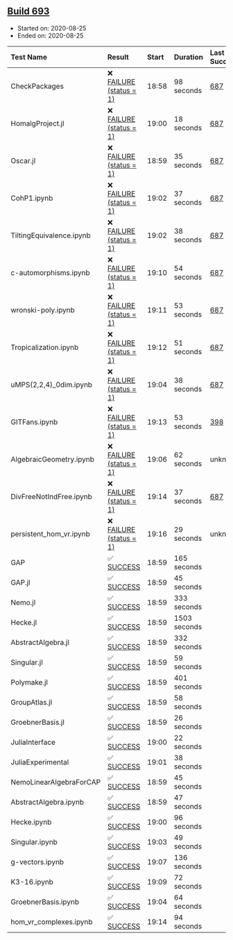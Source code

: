## [Build 693](https://oscarci.mathematik.uni-kl.de/job/oscar-stable/693/)

* Started on: 2020-08-25
* Ended on: 2020-08-25

| Test Name    | Result | Start | Duration | Last Success | First Failure |
|:-------------|:-------|:------|:---------|:-------------|:--------------|
| CheckPackages | ❌ [FAILURE (status = 1)](https://oscarci.mathematik.uni-kl.de/job/oscar-stable/693/artifact/logs/build-693/CheckPackages.log) | 18:58 | 98 seconds | [687](https://oscarci.mathematik.uni-kl.de/job/oscar-stable/687/) | [688](https://oscarci.mathematik.uni-kl.de/job/oscar-stable/688/) |
| HomalgProject.jl | ❌ [FAILURE (status = 1)](https://oscarci.mathematik.uni-kl.de/job/oscar-stable/693/artifact/logs/build-693/HomalgProject.jl.log) | 19:00 | 18 seconds | [687](https://oscarci.mathematik.uni-kl.de/job/oscar-stable/687/) | [688](https://oscarci.mathematik.uni-kl.de/job/oscar-stable/688/) |
| Oscar.jl | ❌ [FAILURE (status = 1)](https://oscarci.mathematik.uni-kl.de/job/oscar-stable/693/artifact/logs/build-693/Oscar.jl.log) | 18:59 | 35 seconds | [687](https://oscarci.mathematik.uni-kl.de/job/oscar-stable/687/) | [688](https://oscarci.mathematik.uni-kl.de/job/oscar-stable/688/) |
| CohP1.ipynb | ❌ [FAILURE (status = 1)](https://oscarci.mathematik.uni-kl.de/job/oscar-stable/693/artifact/logs/build-693/CohP1.ipynb.log) | 19:02 | 37 seconds | [687](https://oscarci.mathematik.uni-kl.de/job/oscar-stable/687/) | [688](https://oscarci.mathematik.uni-kl.de/job/oscar-stable/688/) |
| TiltingEquivalence.ipynb | ❌ [FAILURE (status = 1)](https://oscarci.mathematik.uni-kl.de/job/oscar-stable/693/artifact/logs/build-693/TiltingEquivalence.ipynb.log) | 19:02 | 38 seconds | [687](https://oscarci.mathematik.uni-kl.de/job/oscar-stable/687/) | [688](https://oscarci.mathematik.uni-kl.de/job/oscar-stable/688/) |
| c-automorphisms.ipynb | ❌ [FAILURE (status = 1)](https://oscarci.mathematik.uni-kl.de/job/oscar-stable/693/artifact/logs/build-693/c-automorphisms.ipynb.log) | 19:10 | 54 seconds | [687](https://oscarci.mathematik.uni-kl.de/job/oscar-stable/687/) | [688](https://oscarci.mathematik.uni-kl.de/job/oscar-stable/688/) |
| wronski-poly.ipynb | ❌ [FAILURE (status = 1)](https://oscarci.mathematik.uni-kl.de/job/oscar-stable/693/artifact/logs/build-693/wronski-poly.ipynb.log) | 19:11 | 53 seconds | [687](https://oscarci.mathematik.uni-kl.de/job/oscar-stable/687/) | [688](https://oscarci.mathematik.uni-kl.de/job/oscar-stable/688/) |
| Tropicalization.ipynb | ❌ [FAILURE (status = 1)](https://oscarci.mathematik.uni-kl.de/job/oscar-stable/693/artifact/logs/build-693/Tropicalization.ipynb.log) | 19:12 | 51 seconds | [687](https://oscarci.mathematik.uni-kl.de/job/oscar-stable/687/) | [688](https://oscarci.mathematik.uni-kl.de/job/oscar-stable/688/) |
| uMPS(2,2,4)_0dim.ipynb | ❌ [FAILURE (status = 1)](https://oscarci.mathematik.uni-kl.de/job/oscar-stable/693/artifact/logs/build-693/uMPS-2-2-4-_0dim.ipynb.log) | 19:04 | 38 seconds | [687](https://oscarci.mathematik.uni-kl.de/job/oscar-stable/687/) | [688](https://oscarci.mathematik.uni-kl.de/job/oscar-stable/688/) |
| GITFans.ipynb | ❌ [FAILURE (status = 1)](https://oscarci.mathematik.uni-kl.de/job/oscar-stable/693/artifact/logs/build-693/GITFans.ipynb.log) | 19:13 | 53 seconds | [398](https://oscarci.mathematik.uni-kl.de/job/oscar-stable/398/) | [399](https://oscarci.mathematik.uni-kl.de/job/oscar-stable/399/) |
| AlgebraicGeometry.ipynb | ❌ [FAILURE (status = 1)](https://oscarci.mathematik.uni-kl.de/job/oscar-stable/693/artifact/logs/build-693/AlgebraicGeometry.ipynb.log) | 19:06 | 62 seconds | unknown | unknown |
| DivFreeNotIndFree.ipynb | ❌ [FAILURE (status = 1)](https://oscarci.mathematik.uni-kl.de/job/oscar-stable/693/artifact/logs/build-693/DivFreeNotIndFree.ipynb.log) | 19:14 | 37 seconds | [687](https://oscarci.mathematik.uni-kl.de/job/oscar-stable/687/) | [688](https://oscarci.mathematik.uni-kl.de/job/oscar-stable/688/) |
| persistent_hom_vr.ipynb | ❌ [FAILURE (status = 1)](https://oscarci.mathematik.uni-kl.de/job/oscar-stable/693/artifact/logs/build-693/persistent_hom_vr.ipynb.log) | 19:16 | 29 seconds | unknown | unknown |
| GAP | ✅ [SUCCESS](https://oscarci.mathematik.uni-kl.de/job/oscar-stable/693/artifact/logs/build-693/GAP.log) | 18:59 | 165 seconds |  |  |
| GAP.jl | ✅ [SUCCESS](https://oscarci.mathematik.uni-kl.de/job/oscar-stable/693/artifact/logs/build-693/GAP.jl.log) | 18:59 | 45 seconds |  |  |
| Nemo.jl | ✅ [SUCCESS](https://oscarci.mathematik.uni-kl.de/job/oscar-stable/693/artifact/logs/build-693/Nemo.jl.log) | 18:59 | 333 seconds |  |  |
| Hecke.jl | ✅ [SUCCESS](https://oscarci.mathematik.uni-kl.de/job/oscar-stable/693/artifact/logs/build-693/Hecke.jl.log) | 18:59 | 1503 seconds |  |  |
| AbstractAlgebra.jl | ✅ [SUCCESS](https://oscarci.mathematik.uni-kl.de/job/oscar-stable/693/artifact/logs/build-693/AbstractAlgebra.jl.log) | 18:59 | 332 seconds |  |  |
| Singular.jl | ✅ [SUCCESS](https://oscarci.mathematik.uni-kl.de/job/oscar-stable/693/artifact/logs/build-693/Singular.jl.log) | 18:59 | 59 seconds |  |  |
| Polymake.jl | ✅ [SUCCESS](https://oscarci.mathematik.uni-kl.de/job/oscar-stable/693/artifact/logs/build-693/Polymake.jl.log) | 18:59 | 401 seconds |  |  |
| GroupAtlas.jl | ✅ [SUCCESS](https://oscarci.mathematik.uni-kl.de/job/oscar-stable/693/artifact/logs/build-693/GroupAtlas.jl.log) | 18:59 | 58 seconds |  |  |
| GroebnerBasis.jl | ✅ [SUCCESS](https://oscarci.mathematik.uni-kl.de/job/oscar-stable/693/artifact/logs/build-693/GroebnerBasis.jl.log) | 18:59 | 26 seconds |  |  |
| JuliaInterface | ✅ [SUCCESS](https://oscarci.mathematik.uni-kl.de/job/oscar-stable/693/artifact/logs/build-693/JuliaInterface.log) | 19:00 | 22 seconds |  |  |
| JuliaExperimental | ✅ [SUCCESS](https://oscarci.mathematik.uni-kl.de/job/oscar-stable/693/artifact/logs/build-693/JuliaExperimental.log) | 19:01 | 38 seconds |  |  |
| NemoLinearAlgebraForCAP | ✅ [SUCCESS](https://oscarci.mathematik.uni-kl.de/job/oscar-stable/693/artifact/logs/build-693/NemoLinearAlgebraForCAP.log) | 18:59 | 45 seconds |  |  |
| AbstractAlgebra.ipynb | ✅ [SUCCESS](https://oscarci.mathematik.uni-kl.de/job/oscar-stable/693/artifact/logs/build-693/AbstractAlgebra.ipynb.log) | 18:59 | 47 seconds |  |  |
| Hecke.ipynb | ✅ [SUCCESS](https://oscarci.mathematik.uni-kl.de/job/oscar-stable/693/artifact/logs/build-693/Hecke.ipynb.log) | 19:00 | 96 seconds |  |  |
| Singular.ipynb | ✅ [SUCCESS](https://oscarci.mathematik.uni-kl.de/job/oscar-stable/693/artifact/logs/build-693/Singular.ipynb.log) | 19:03 | 49 seconds |  |  |
| g-vectors.ipynb | ✅ [SUCCESS](https://oscarci.mathematik.uni-kl.de/job/oscar-stable/693/artifact/logs/build-693/g-vectors.ipynb.log) | 19:07 | 136 seconds |  |  |
| K3-16.ipynb | ✅ [SUCCESS](https://oscarci.mathematik.uni-kl.de/job/oscar-stable/693/artifact/logs/build-693/K3-16.ipynb.log) | 19:09 | 72 seconds |  |  |
| GroebnerBasis.ipynb | ✅ [SUCCESS](https://oscarci.mathematik.uni-kl.de/job/oscar-stable/693/artifact/logs/build-693/GroebnerBasis.ipynb.log) | 19:04 | 64 seconds |  |  |
| hom_vr_complexes.ipynb | ✅ [SUCCESS](https://oscarci.mathematik.uni-kl.de/job/oscar-stable/693/artifact/logs/build-693/hom_vr_complexes.ipynb.log) | 19:14 | 94 seconds |  |  |
